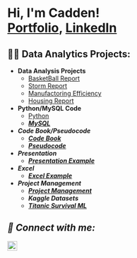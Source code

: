 <h1>Hi, I'm Cadden! <br/><a href="https://github.com/CaddenB26">Portfolio</a>, <a href="https://www.linkedin.com/in/cadden-buist-3a681a132">LinkedIn</a></h1>

<h2>👨‍💻 Data Analytics Projects:</h2>

- <b>Data Analysis Projects </b>
  - [BasketBall Report](https://github.com/CaddenB26/BBall-Report)
  - [Storm Report](https://github.com/CaddenB26/Storm-Data/blob/main/README.md)
  - [Manufactoring Efficiency](https://github.com/CaddenB26/Manufacturing-Efficiency)
  - [Housing Report](https://github.com/CaddenB26/Housing-Data)
- <b>Python/MySQL Code </b>
  - [Python](https://github.com/CaddenB26/PythonCode) <b><i>
  - [MySQL](https://github.com/CaddenB26/MySQL/blob/main/README.md)
- <b>Code Book/Pseudocode</b>
  - [Code Book](https://github.com/CaddenB26/CodeBook)
  - [Pseudocode](https://github.com/CaddenB26/Pseudocode/blob/main/README.md)
- <b>Presentation</b>
  - [Presentation Example](https://github.com/CaddenB26/Presentation)
- <b>Excel</b>
  - [Excel Example](https://github.com/CaddenB26/Excel/blob/main/README.md)
- <b>Project Management</b>
  - [Project Management](https://github.com/CaddenB26/Project-Management/blob/main/README.md)
  - <b>Kaggle Datasets</b>
  - [Titanic Survival ML](https://github.com/CaddenB26/Project-Management/blob/main/README.md)
  


<h2> 🤳 Connect with me:</h2>

[<img align="left" alt="JoshMadakor | LinkedIn" width="22px" src="https://cdn.jsdelivr.net/npm/simple-icons@v3/icons/linkedin.svg" />][linkedin]


[linkedin]: [https://www.linkedin.com/in/cadden-buist-3a681a132]
<!--
**joshmadakor1/joshmadakor1** is a ✨ _special_ ✨ repository because its `README.md` (this file) appears on your GitHub profile.

Here are some ideas to get you started:

- 🔭 I’m currently working on ...
- 🌱 I’m currently learning ...
- 👯 I’m looking to collaborate on ...
- 🤔 I’m looking for help with ...
- 💬 Ask me about ...
- 📫 How to reach me: ...
- 😄 Pronouns: ...
- ⚡ Fun fact: ...
-->
